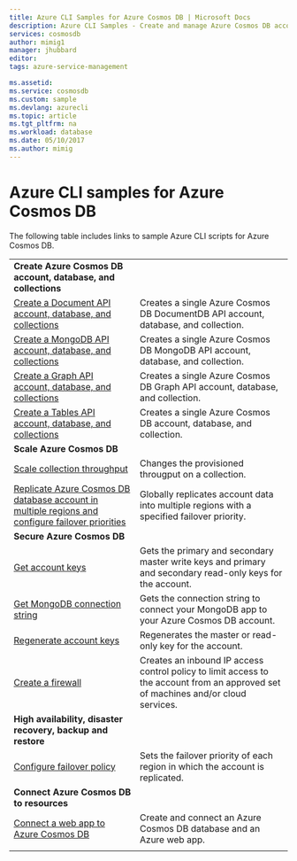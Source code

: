 ```yaml
---
title: Azure CLI Samples for Azure Cosmos DB | Microsoft Docs
description: Azure CLI Samples - Create and manage Azure Cosmos DB accounts, databases, collections, regions, and firewalls. 
services: cosmosdb
author: mimig1
manager: jhubbard
editor: 
tags: azure-service-management

ms.assetid:
ms.service: cosmosdb
ms.custom: sample
ms.devlang: azurecli
ms.topic: article
ms.tgt_pltfrm: na
ms.workload: database
ms.date: 05/10/2017
ms.author: mimig
---
```


# Azure CLI samples for Azure Cosmos DB

The following table includes links to sample Azure CLI scripts for Azure Cosmos DB.

| |  |
|---|---|
|**Create Azure Cosmos DB account, database, and collections**||
|[Create a Document API account, database, and collections](scripts/create-database-account-collections-cli.md)| Creates a single Azure Cosmos DB DocumentDB API account, database, and collection. |
| [Create a MongoDB API account, database, and collections](scripts/create-mongodb-database-account-cli.md) | Creates a single Azure Cosmos DB MongoDB API account, database, and collection. |
| [Create a Graph API account, database, and collections](scripts/create-gremlin-graph-database-account-cli.md) | Creates a single Azure Cosmos DB Graph API account, database, and collection. |
| [Create a Tables API account, database, and collections](scripts/create-tables-database-account-cli.md) | Creates a single Azure Cosmos DB account, database, and collection. |
|**Scale Azure Cosmos DB**||
| [Scale collection throughput](scripts/scale-collection-throughput-cli.md) | Changes the provisioned througput on a collection.|
|[Replicate Azure Cosmos DB database account in multiple regions and configure failover priorities](scripts/scale-multiregion-cli.md)|Globally replicates account data into multiple regions with a specified failover priority.|
|**Secure Azure Cosmos DB**||
| [Get account keys](scripts/secure-get-account-key-cli.md) | Gets the primary and secondary master write keys and primary and secondary read-only keys for the account.|
| [Get MongoDB connection string](scripts/secure-mongo-connection-string-cli.md) | Gets the connection string to connect your MongoDB app to your Azure Cosmos DB account.|
|[Regenerate account keys](scripts/secure-regenerate-key-cli.md)|Regenerates the master or read-only key for the account.|
|[Create a firewall](scripts/create-firewall-cli.md)| Creates an inbound IP access control policy to limit access to the account from an approved set of machines and/or cloud services.|
|**High availability, disaster recovery, backup and restore**||
|[Configure failover policy](scripts/ha-failover-policy-cli.md)|Sets the failover priority of each region in which the account is replicated.|
|**Connect Azure Cosmos DB to resources**||
|[Connect a web app to Azure Cosmos DB](https://docs.microsoft.com/azure/app-service-web/scripts/app-service-cli-app-service-documentdb?toc=%2fcli%2fazure%2ftoc.json)|Create and connect an Azure Cosmos DB database and an Azure web app.|
|||